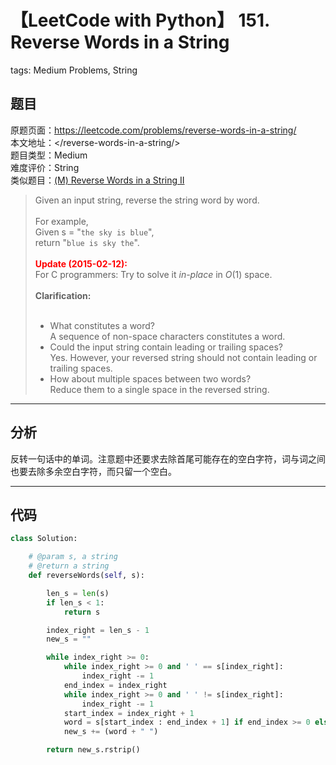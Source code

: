 # 【LeetCode with Python】 151. Reverse Words in a String
tags: Medium Problems, String

## 题目
原题页面：<https://leetcode.com/problems/reverse-words-in-a-string/><br/>
本文地址：<<leetcode-with-python-domain>/reverse-words-in-a-string/><br/>
题目类型：Medium<br/>
难度评价：String<br/>
类似题目：[(M) Reverse Words in a String II](/reverse-words-in-a-string-ii/)<br/>

> Given an input string, reverse the string word by word.<br/>
><br/>
> For example,<br/>
> Given s = "`the sky is blue`",<br/>
> return "`blue is sky the`".<br/>
><br/>
> **<font color="red">Update (2015-02-12):</font>**<br/>
> For C programmers: Try to solve it *in-place* in *O*(1) space.<br/>
><br/>
> **Clarification:**<br/>
><br/>
> * What constitutes a word?<br/>
> A sequence of non-space characters constitutes a word.<br/>
> * Could the input string contain leading or trailing spaces?<br/>
> Yes. However, your reversed string should not contain leading or trailing spaces.<br/>
> * How about multiple spaces between two words?<br/>
> Reduce them to a single space in the reversed string.<br/>

<!-- more -->

---
## 分析
反转一句话中的单词。注意题中还要求去除首尾可能存在的空白字符，词与词之间也要去除多余空白字符，而只留一个空白。<br/>

---
## 代码
``` python
class Solution:

    # @param s, a string
    # @return a string
    def reverseWords(self, s):

        len_s = len(s)
        if len_s < 1:
            return s

        index_right = len_s - 1
        new_s = ""

        while index_right >= 0:
            while index_right >= 0 and ' ' == s[index_right]:
                index_right -= 1
            end_index = index_right
            while index_right >= 0 and ' ' != s[index_right]:
                index_right -= 1
            start_index = index_right + 1
            word = s[start_index : end_index + 1] if end_index >= 0 else ""
            new_s += (word + " ")

        return new_s.rstrip()
```
